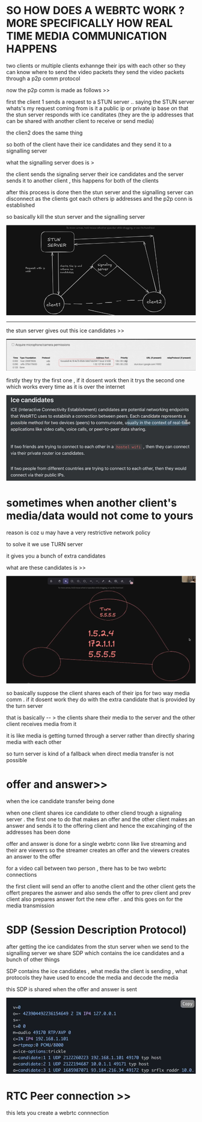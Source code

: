 

# SO HOW DOES A WEBRTC WORK ? MORE SPECIFICALLY HOW REAL TIME MEDIA COMMUNICATION HAPPENS

two clients or multiple clients exhannge their ips with each other so they can know where to send the video packets
they send the video packets through a p2p comm protocol

now the p2p comm is made as follows >>

first the client 1 sends a request to a STUN server .. saying the STUN server whats's my request coming from is it a public ip or private ip
base on that the stun server responds with ice canditates (they are the ip addresses that can be shared with another client to receive or send media)

the clien2 does the same thing 

so both of the client have their ice candidates and they send it to a signalling server

what the signalling server does is >

the client sends the signaling server their ice candidates and the server sends it to another client , this happens for both of the clients

after this process is done then the stun server and the signalling server can disconnect as the clients got each others ip addresses and the p2p conn is established

so basically kill the stun server and the signalling server

![alt text](image.png)

---------------------------------------------------------------------------------------------------------------------------------------------------------------------------


the stun server gives out this ice candidates >>

![alt text](image-1.png)

firstly they try the first one , if it dosent work then it trys the second one which works every time as it is over the internet

![alt text](image-2.png)

# sometimes when another client's media/data would not come to yours 

reason is coz u may have a very restrictive network policy

to solve it we use TURN server

it gives you a bunch of extra candidates

what are these candidates is >>

![alt text](image-3.png)

so basically suppose the client shares each of their ips for two way media comm . if it dosent work they do with the extra candidate that is provided by the turn server


that is basically  -- > the clients share their media to the server and the other client receives media from it 

it is like media is getting turned through a server rather than directly sharing media with each other


so turn server is kind of a fallback when direct media transfer is not possible 

# offer and answer>>

when the ice candidate transfer being done

when one client shares ice candidate to other cliend trough a signaling server . the first one to do that makes an offer and the other client 
makes an answer and sends it to the offering client
and hence the excahinging of the addresses has been done

offer and answer is done for a single webrtc conn like live streaming and their are viewers so the streamer creates an offer and the viewers creates an answer to the offer

for a video call between two person , there has to be two webrtc connections 

the first client will send an offer to anothe client and the other client gets the offert prepares the asnwer and also sends the offer to prev client and prev client also prepares answer
fort the new offer . and this goes on for the media transmission

# SDP (Session Description Protocol)

after getting the ice candidates from the stun server when we send to the signalling server we share SDP which contains the ice candidates and a bunch of other things

SDP contains the ice candidates ,  what media the client is sending  , what protocols they have used to encode the media and decode the media

this SDP is shared when the offer and answer is sent

![alt text](image-4.png)

# RTC Peer connection >>

this lets you create a webrtc connnection